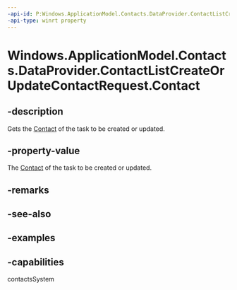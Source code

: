 ```yaml
---
-api-id: P:Windows.ApplicationModel.Contacts.DataProvider.ContactListCreateOrUpdateContactRequest.Contact
-api-type: winrt property
---
```


<!-- Property syntax.
public Contact Contact { get; }
-->

# Windows.ApplicationModel.Contacts.DataProvider.ContactListCreateOrUpdateContactRequest.Contact

## -description
Gets the [Contact](../windows.applicationmodel.contacts/contact.md) of the task to be created or updated.

## -property-value
The [Contact](../windows.applicationmodel.contacts/contact.md) of the task to be created or updated.

## -remarks

## -see-also

## -examples

## -capabilities
contactsSystem
